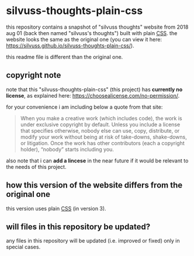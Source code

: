 # silvuss-thoughts-plain-css

this repository contains a snapshot of "silvuss thoughts" website from 2018 aug 01 (back then named "silvuss's thoughts") built with plain [CSS](https://developer.mozilla.org/en-US/docs/Web/CSS). the website looks the same as the original one (you can view it here: https://silvuss.github.io/silvuss-thoughts-plain-css/).

this readme file is different than the original one.

## copyright note

note that this "silvuss-thoughts-plain-css" (this project) has **currently no license**, as explained here: https://choosealicense.com/no-permission/.

for your convenience i am including below a quote from that site:
> When you make a creative work (which includes code), the work is under exclusive copyright by default. Unless you include a license that specifies otherwise, nobody else can use, copy, distribute, or modify your work without being at risk of take-downs, shake-downs, or litigation. Once the work has other contributors (each a copyright holder), “nobody” starts including you.

also note that i can **add a lincese** in the near future if it would be relevant to the needs of this project.

## how this version of the website differs from the original one

this version uses plain [CSS](https://developer.mozilla.org/en-US/docs/Web/CSS) (in version 3).

## will files in this repository be updated?

any files in this repository will be updated (i.e. improved or fixed) only in special cases.
